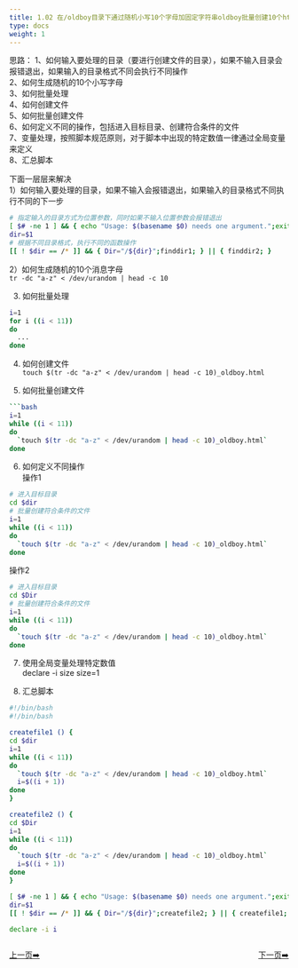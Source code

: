 ```yaml
---
title: 1.02 在/oldboy目录下通过随机小写10个字母加固定字符串oldboy批量创建10个html文件
type: docs
weight: 1
---
```


思路：
1、如何输入要处理的目录（要进行创建文件的目录），如果不输入目录会报错退出，如果输入的目录格式不同会执行不同操作    
2、如何生成随机的10个小写字母   
3、如何批量处理   
4、如何创建文件   
5、如何批量创建文件   
6、如何定义不同的操作，包括进入目标目录、创建符合条件的文件   
7、变量处理，按照脚本规范原则，对于脚本中出现的特定数值一律通过全局变量来定义    
8、汇总脚本       


下面一层层来解决  
1）如何输入要处理的目录，如果不输入会报错退出，如果输入的目录格式不同执行不同的下一步   
```bash
# 指定输入的目录方式为位置参数，同时如果不输入位置参数会报错退出
[ $# -ne 1 ] && { echo "Usage: $(basename $0) needs one argument.";exit 1; }
dir=$1
# 根据不同目录格式，执行不同的函数操作   
[[ ! $dir == /* ]] && { Dir="/${dir}";finddir1; } || { finddir2; }    
```   

2）如何生成随机的10个消息字母      
`tr -dc "a-z" < /dev/urandom | head -c 10`    

3) 如何批量处理   
```bash
i=1
for i ((i < 11))
do
  ...  
done
```   

4) 如何创建文件   
`touch $(tr -dc "a-z" < /dev/urandom | head -c 10)_oldboy.html`   

5) 如何批量创建文件   
```bash
```bash
i=1
while ((i < 11))
do
  `touch $(tr -dc "a-z" < /dev/urandom | head -c 10)_oldboy.html` 
done
```  

6) 如何定义不同操作    
操作1   
```bash 
# 进入目标目录    
cd $dir     
# 批量创建符合条件的文件   
i=1
while ((i < 11))
do
  `touch $(tr -dc "a-z" < /dev/urandom | head -c 10)_oldboy.html` 
done
```    

操作2   
```bash   
# 进入目标目录    
cd $Dir        
# 批量创建符合条件的文件   
i=1
while ((i < 11))
do
  `touch $(tr -dc "a-z" < /dev/urandom | head -c 10)_oldboy.html` 
done
```    

7) 使用全局变量处理特定数值   
declare -i size
size=1   

8) 汇总脚本   
```bash
#!/bin/bash
#!/bin/bash

createfile1 () {
cd $dir     
i=1
while ((i < 11))
do
  `touch $(tr -dc "a-z" < /dev/urandom | head -c 10)_oldboy.html` 
  i=$((i + 1))
done
}

createfile2 () {
cd $Dir
i=1
while ((i < 11))
do
  `touch $(tr -dc "a-z" < /dev/urandom | head -c 10)_oldboy.html`
  i=$((i + 1))
done
}

[ $# -ne 1 ] && { echo "Usage: $(basename $0) needs one argument.";exit 1; }
dir=$1
[[ ! $dir == /* ]] && { Dir="/${dir}";createfile2; } || { createfile1; }  

declare -i i
```   


<div style="display: flex;justify-content: space-between;align-items: center;">
<p><a href="https://books.linuxwt.com/linuxwtsbc/ChapterOne/shell1">上一页➡️</a></p>
<p><a href="https://books.linuxwt.com/linuxwtsbc/ChapterOne/shell3">下一页➡️</a></p>
</div>